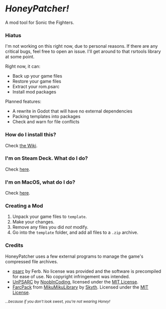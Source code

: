 # *HoneyPatcher!*

A mod tool for Sonic the Fighters.

### Hiatus
I'm not working on this right now, due to personal reasons. If there are any critical bugs, feel free to open an issue. I'll get around to that rsrtools library at some point.

Right now, it can:
- Back up your game files
- Restore your game files
- Extract your rom.psarc
- Install mod packages

Planned features:
- A rewrite in Godot that will have no external dependencies
- Packing templates into packages
- Check and warn for file conflicts

### How do I install this?
Check [the Wiki](https://github.com/coatlessali/HoneyPatcher/wiki/Install-&-Usage-Guide).

### I'm on Steam Deck. What do I do?
Check [here](https://github.com/coatlessali/HoneyPatcher/wiki/Install-&-Usage-Guide#install-on-steam-deck-kde-plasma).

### I'm on MacOS, what do I do?
Check [here](https://github.com/coatlessali/HoneyPatcher/wiki/Install-&-Usage-Guide#install-on-macos).

### Creating a Mod
1. Unpack your game files to `template`.
2. Make your changes.
3. Remove any files you did *not* modify.
4. Go into the `template` folder, and add all files to a `.zip` archive.

### Credits
HoneyPatcher uses a few external programs to manage the game's compressed file archives.
- [psarc](https://ferb.fr/ps3/PSARC/) by Ferb. No license was provided and the software is precompiled for ease of use. No copyright infringement was intended.
- [UnPSARC](https://github.com/rm-NoobInCoding/UnPSARC) by [NoobInCoding](https://github.com/rm-NoobInCoding), licensed under the [MIT License](https://github.com/rm-NoobInCoding/UnPSARC?tab=MIT-1-ov-file#readme).
- [FarcPack](https://github.com/blueskythlikesclouds/MikuMikuLibrary/releases) from [MikuMikuLibrary](https://github.com/blueskythlikesclouds/MikuMikuLibrary) by [Skyth](https://github.com/blueskythlikesclouds). Licensed under the [MIT License](https://github.com/blueskythlikesclouds/MikuMikuLibrary?tab=MIT-1-ov-file).

<sub>*...because if you don't look sweet, you're not wearing Honey!*</sub>
